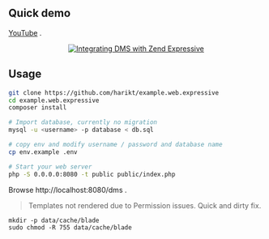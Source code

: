 ## Quick demo

[YouTube](https://www.youtube.com/watch?v=hMtGHVgYhmE) .

<p align="center">
    <a href="https://www.youtube.com/watch?v=hMtGHVgYhmE">
        <img src="https://img.youtube.com/vi/hMtGHVgYhmE/0.jpg" alt="Integrating DMS with Zend Expressive" />
    </a>
</p>

## Usage

```bash
git clone https://github.com/harikt/example.web.expressive
cd example.web.expressive
composer install

# Import database, currently no migration
mysql -u <username> -p database < db.sql

# copy env and modify username / password and database name
cp env.example .env

# Start your web server
php -S 0.0.0.0:8080 -t public public/index.php
```

Browse http://localhost:8080/dms .

> Templates not rendered due to Permission issues. Quick and dirty fix.

```
mkdir -p data/cache/blade
sudo chmod -R 755 data/cache/blade
```
